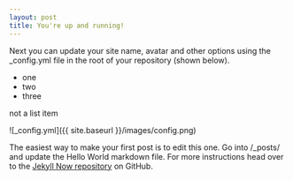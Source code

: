 ```yaml
---
layout: post
title: You're up and running!
---
```


Next you can update your site name, avatar and other options using the _config.yml file in the root of your repository (shown below).
- one
- two
- three

[//]: # (Hello)
    not a list item

![_config.yml]({{ site.baseurl }}/images/config.png)

The easiest way to make your first post is to edit this one. Go into /_posts/ and update the Hello World markdown file. For more instructions head over to the [Jekyll Now repository](https://github.com/barryclark/jekyll-now) on GitHub.
